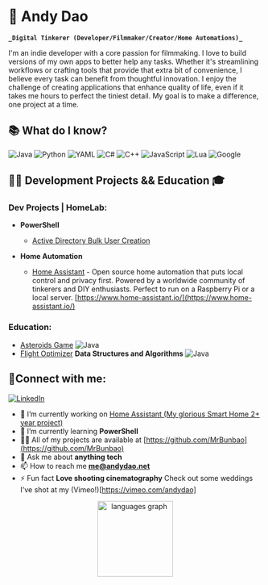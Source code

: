# 🍜 Andy Dao

**`_Digital Tinkerer (Developer/Filmmaker/Creator/Home Automations)_`**

I'm an indie developer with a core passion for filmmaking. I love to build versions of my own apps to better help any tasks. Whether it's streamlining workflows or crafting tools that provide that extra bit of convenience, I believe every task can benefit from thoughtful innovation. I enjoy the challenge of creating applications that enhance quality of life, even if it takes me hours to perfect the tiniest detail. My goal is to make a difference, one project at a time.

## 📚 What do I know?
![Java](https://img.shields.io/badge/java-%23ED8B00.svg?style=for-the-badge&logo=openjdk&logoColor=white)
![Python](https://img.shields.io/badge/python-3670A0?style=for-the-badge&logo=python&logoColor=ffdd54)
![YAML](https://img.shields.io/badge/yaml-%23ffffff.svg?style=for-the-badge&logo=yaml&logoColor=151515)
![C#](https://img.shields.io/badge/c%23-%23239120.svg?style=for-the-badge&logo=csharp&logoColor=white)
![C++](https://img.shields.io/badge/c++-%2300599C.svg?style=for-the-badge&logo=c%2B%2B&logoColor=white)
![JavaScript](https://img.shields.io/badge/javascript-%23323330.svg?style=for-the-badge&logo=javascript&logoColor=%23F7DF1E)
![Lua](https://img.shields.io/badge/lua-%232C2D72.svg?style=for-the-badge&logo=lua&logoColor=white)
![Google](https://img.shields.io/badge/google-4285F4?style=for-the-badge&logo=google&logoColor=white)

<h2>👨‍💻 Development Projects && Education 🎓</h2>

### Dev Projects | HomeLab:
- <b>PowerShell</b>
  - [Active Directory Bulk User Creation](https://github.com/joshmadakor1/AD_PS)

- <b>Home Automation</b>
  - [Home Assistant](https://github.com/MrBunbao/HomeAssistantLab) - Open source home automation that puts local control and privacy first. Powered by a worldwide community of tinkerers and DIY enthusiasts. Perfect to run on a Raspberry Pi or a local server. [https://www.home-assistant.io/](https://www.home-assistant.io/)


### Education:
- [Asteroids Game](https://github.com/MrBunbao/Asteroids_Game)  ![Java](https://img.shields.io/badge/java-%23ED8B00.svg?style=for-the-badge&logo=openjdk&logoColor=white)
- [Flight Optimizer](https://github.com/MrBunbao/FlightOptimizer) **Data Structures and Algorithms** ![Java](https://img.shields.io/badge/java-%23ED8B00.svg?style=for-the-badge&logo=openjdk&logoColor=white)

## 🤳Connect with me:

[![LinkedIn](https://img.shields.io/badge/linkedin-%230077B5.svg?style=for-the-badge&logo=linkedin&logoColor=white)](https://linkedin.com/in/mrandydao/)

- 🔭 I’m currently working on [Home Assistant (My glorious Smart Home 2+ year project)](https://github.com/MrBunbao/HomeAssistantLab)
- 🌱 I’m currently learning **PowerShell**
- 👨‍💻 All of my projects are available at [https://github.com/MrBunbao](https://github.com/MrBunbao)
- 💬 Ask me about **anything tech**
- 📫 How to reach me **me@andydao.net**
- ⚡ Fun fact **Love shooting cinematography** Check out some weddings I've shot at my (Vimeo!)[https://vimeo.com/andydao]

<div align="center">
  <img src="https://github-readme-stats.vercel.app/api/top-langs?username=MrBunbao&locale=en&hide_title=false&layout=compact&card_width=320&langs_count=5&theme=dracula&hide_border=false&order=2" height="150" alt="languages graph"  />
</div>

